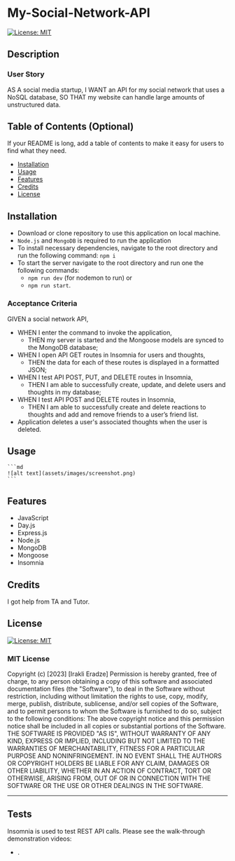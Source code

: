 # My-Social-Network-API

[![License: MIT](https://img.shields.io/badge/License-MIT-yellow.svg)](https://opensource.org/licenses/MIT)

## Description

### User Story

AS A social media startup,
I WANT an API for my social network that uses a NoSQL database,
SO THAT my website can handle large amounts of unstructured data.

<!-- Provide a short description explaining the what, why, and how of your project. Use the following questions as a guide:

- What was your motivation?
- Why did you build this project? (Note: the answer is not "Because it was a homework assignment.")
- What problem does it solve?
- What did you learn? -->

## Table of Contents (Optional)

If your README is long, add a table of contents to make it easy for users to find what they need.

- [Installation](#installation)
- [Usage](#usage)
- [Features](#features)
- [Credits](#credits)
- [License](#license)

## Installation

<!-- What are the steps required to install your project? Provide a step-by-step description of how to get the development environment running. -->

- Download or clone repository to use this application on local machine.
- `Node.js` and `MongoDB` is required to run the application
- To install necessary dependencies, navigate to the root directory and run the following command: `npm i`
- To start the server navigate to the root directory and run one the following commands:
  - `npm run dev` (for nodemon to run) or
  - `npm run start`.

### Acceptance Criteria

GIVEN a social network API,

- WHEN I enter the command to invoke the application,
  - THEN my server is started and the Mongoose models are synced to the MongoDB database;
- WHEN I open API GET routes in Insomnia for users and thoughts,
  - THEN the data for each of these routes is displayed in a formatted JSON;
- WHEN I test API POST, PUT, and DELETE routes in Insomnia,
  - THEN I am able to successfully create, update, and delete users and thoughts in my database;
- WHEN I test API POST and DELETE routes in Insomnia,
  - THEN I am able to successfully create and delete reactions to thoughts and add and remove friends to a user’s friend list.
- Application deletes a user's associated thoughts when the user is deleted.

## Usage

<!-- Provide instructions and examples for use. Include screenshots as needed.

To add a screenshot, create an `assets/images` folder in your repository and upload your screenshot to it. Then, using the relative filepath, add it to your README using the following syntax: -->

    ```md
    ![alt text](assets/images/screenshot.png)
    ```

## Features

- JavaScript
- Day.js
- Express.js
- Node.js
- MongoDB
- Mongoose
- Insomnia

## Credits

I got help from TA and Tutor.

<!-- List your collaborators, if any, with links to their GitHub profiles.

If you used any third-party assets that require attribution, list the creators with links to their primary web presence in this section.

If you followed tutorials, include links to those here as well. -->

## License

[![License: MIT](https://img.shields.io/badge/License-MIT-yellow.svg)](https://opensource.org/licenses/MIT)
​

### MIT License

Copyright (c) [2023] [Irakli Eradze]
Permission is hereby granted, free of charge, to any person obtaining a copy
of this software and associated documentation files (the "Software"), to deal
in the Software without restriction, including without limitation the rights
to use, copy, modify, merge, publish, distribute, sublicense, and/or sell
copies of the Software, and to permit persons to whom the Software is
furnished to do so, subject to the following conditions:
The above copyright notice and this permission notice shall be included in all
copies or substantial portions of the Software.
THE SOFTWARE IS PROVIDED "AS IS", WITHOUT WARRANTY OF ANY KIND, EXPRESS OR
IMPLIED, INCLUDING BUT NOT LIMITED TO THE WARRANTIES OF MERCHANTABILITY,
FITNESS FOR A PARTICULAR PURPOSE AND NONINFRINGEMENT. IN NO EVENT SHALL THE
AUTHORS OR COPYRIGHT HOLDERS BE LIABLE FOR ANY CLAIM, DAMAGES OR OTHER
LIABILITY, WHETHER IN AN ACTION OF CONTRACT, TORT OR OTHERWISE, ARISING FROM,
OUT OF OR IN CONNECTION WITH THE SOFTWARE OR THE USE OR OTHER DEALINGS IN THE
SOFTWARE.
​

---

<!-- 🏆 The previous sections are the bare minimum, and your project will ultimately determine the content of this document. You might also want to consider adding the following sections. -->

<!-- ## Badges

![badmath](https://img.shields.io/github/languages/top/lernantino/badmath)

Badges aren't necessary, per se, but they demonstrate street cred. Badges let other developers know that you know what you're doing. Check out the badges hosted by [shields.io](https://shields.io/). You may not understand what they all represent now, but you will in time. -->

<!-- If your project has a lot of features, list them here. -->

<!-- ## How to Contribute

If you created an application or package and would like other developers to contribute it, you can include guidelines for how to do so. The [Contributor Covenant](https://www.contributor-covenant.org/) is an industry standard, but you can always write your own if you'd prefer. -->

## Tests

Insomnia is used to test REST API calls.
Please see the walk-through demonstration videos:

- .

